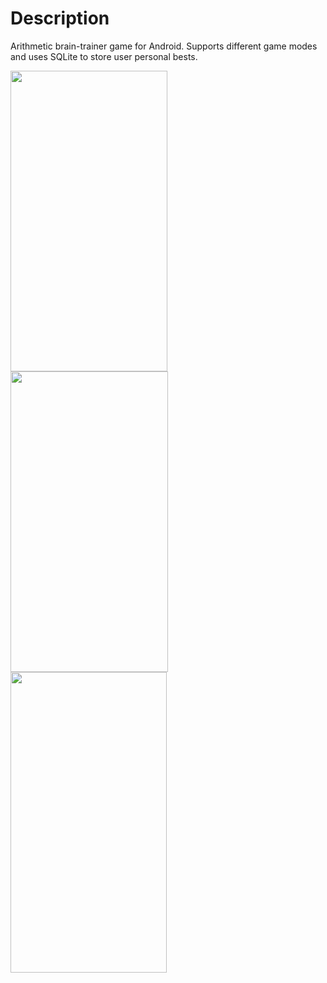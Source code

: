 # Description
Arithmetic brain-trainer game for Android. Supports different game modes and uses SQLite to store user personal bests.


<img src=https://i.postimg.cc/zBv8972z/main-main-page.png width=251px height=481px> <img src=https://i.postimg.cc/zG9hDdRf/subtract-screen.png width=252px height=481px> <img src=https://i.postimg.cc/wB294MHd/division-screen.png width=250px height=481px>